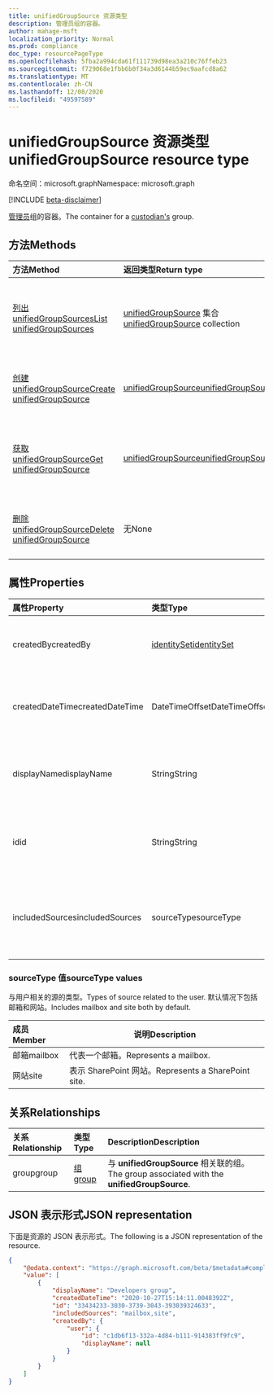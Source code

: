 ```yaml
---
title: unifiedGroupSource 资源类型
description: 管理员组的容器。
author: mahage-msft
localization_priority: Normal
ms.prod: compliance
doc_type: resourcePageType
ms.openlocfilehash: 5fba2a994cda61f111739d98ea3a210c76ffeb23
ms.sourcegitcommit: f729068e1fbb6b0f34a3d6144b59ec9aafcd8a62
ms.translationtype: MT
ms.contentlocale: zh-CN
ms.lasthandoff: 12/08/2020
ms.locfileid: "49597589"
---
```

# <a name="unifiedgroupsource-resource-type"></a><span data-ttu-id="505c8-103">unifiedGroupSource 资源类型</span><span class="sxs-lookup"><span data-stu-id="505c8-103">unifiedGroupSource resource type</span></span>

<span data-ttu-id="505c8-104">命名空间：microsoft.graph</span><span class="sxs-lookup"><span data-stu-id="505c8-104">Namespace: microsoft.graph</span></span>

[!INCLUDE [beta-disclaimer](../../includes/beta-disclaimer.md)]

<span data-ttu-id="505c8-105">[管理员](custodian.md)组的容器。</span><span class="sxs-lookup"><span data-stu-id="505c8-105">The container for a [custodian's](custodian.md) group.</span></span>

## <a name="methods"></a><span data-ttu-id="505c8-106">方法</span><span class="sxs-lookup"><span data-stu-id="505c8-106">Methods</span></span>

|<span data-ttu-id="505c8-107">方法</span><span class="sxs-lookup"><span data-stu-id="505c8-107">Method</span></span>|<span data-ttu-id="505c8-108">返回类型</span><span class="sxs-lookup"><span data-stu-id="505c8-108">Return type</span></span>|<span data-ttu-id="505c8-109">Description</span><span class="sxs-lookup"><span data-stu-id="505c8-109">Description</span></span>|
|:---|:---|:---|
|[<span data-ttu-id="505c8-110">列出 unifiedGroupSources</span><span class="sxs-lookup"><span data-stu-id="505c8-110">List unifiedGroupSources</span></span>](../api/custodian-list-unifiedgroupsources.md)|<span data-ttu-id="505c8-111">[unifiedGroupSource](../resources/unifiedgroupsource.md) 集合</span><span class="sxs-lookup"><span data-stu-id="505c8-111">[unifiedGroupSource](../resources/unifiedgroupsource.md) collection</span></span>|<span data-ttu-id="505c8-112">获取 **unifiedGroupSource** 对象及其属性的列表。</span><span class="sxs-lookup"><span data-stu-id="505c8-112">Get a list of the **unifiedGroupSource** objects and their properties.</span></span>|
|[<span data-ttu-id="505c8-113">创建 unifiedGroupSource</span><span class="sxs-lookup"><span data-stu-id="505c8-113">Create unifiedGroupSource</span></span>](../api/custodian-post-unifiedgroupsources.md)|[<span data-ttu-id="505c8-114">unifiedGroupSource</span><span class="sxs-lookup"><span data-stu-id="505c8-114">unifiedGroupSource</span></span>](../resources/unifiedgroupsource.md)|<span data-ttu-id="505c8-115">创建新的 **unifiedGroupSource** 对象。</span><span class="sxs-lookup"><span data-stu-id="505c8-115">Create a new **unifiedGroupSource** object.</span></span>|
|[<span data-ttu-id="505c8-116">获取 unifiedGroupSource</span><span class="sxs-lookup"><span data-stu-id="505c8-116">Get unifiedGroupSource</span></span>](../api/unifiedgroupsource-get.md)|[<span data-ttu-id="505c8-117">unifiedGroupSource</span><span class="sxs-lookup"><span data-stu-id="505c8-117">unifiedGroupSource</span></span>](../resources/unifiedgroupsource.md)|<span data-ttu-id="505c8-118">读取 **unifiedGroupSource** 对象的属性和关系。</span><span class="sxs-lookup"><span data-stu-id="505c8-118">Read the properties and relationships of a **unifiedGroupSource** object.</span></span>|
|[<span data-ttu-id="505c8-119">删除 unifiedGroupSource</span><span class="sxs-lookup"><span data-stu-id="505c8-119">Delete unifiedGroupSource</span></span>](../api/unifiedgroupsource-delete.md)|<span data-ttu-id="505c8-120">无</span><span class="sxs-lookup"><span data-stu-id="505c8-120">None</span></span>|<span data-ttu-id="505c8-121">删除 **unifiedGroupSource** 对象。</span><span class="sxs-lookup"><span data-stu-id="505c8-121">Delete a **unifiedGroupSource** object.</span></span>|

## <a name="properties"></a><span data-ttu-id="505c8-122">属性</span><span class="sxs-lookup"><span data-stu-id="505c8-122">Properties</span></span>

|<span data-ttu-id="505c8-123">属性</span><span class="sxs-lookup"><span data-stu-id="505c8-123">Property</span></span>|<span data-ttu-id="505c8-124">类型</span><span class="sxs-lookup"><span data-stu-id="505c8-124">Type</span></span>|<span data-ttu-id="505c8-125">说明</span><span class="sxs-lookup"><span data-stu-id="505c8-125">Description</span></span>|
|:---|:---|:---|
|<span data-ttu-id="505c8-126">createdBy</span><span class="sxs-lookup"><span data-stu-id="505c8-126">createdBy</span></span>|[<span data-ttu-id="505c8-127">identitySet</span><span class="sxs-lookup"><span data-stu-id="505c8-127">identitySet</span></span>](../resources/identityset.md)|<span data-ttu-id="505c8-128">创建 **unifiedGroupSource** 的用户。</span><span class="sxs-lookup"><span data-stu-id="505c8-128">The user who created the **unifiedGroupSource**.</span></span>|
|<span data-ttu-id="505c8-129">createdDateTime</span><span class="sxs-lookup"><span data-stu-id="505c8-129">createdDateTime</span></span>|<span data-ttu-id="505c8-130">DateTimeOffset</span><span class="sxs-lookup"><span data-stu-id="505c8-130">DateTimeOffset</span></span>|<span data-ttu-id="505c8-131">**UnifiedGroupSource** 的创建日期和时间。</span><span class="sxs-lookup"><span data-stu-id="505c8-131">The date and time the **unifiedGroupSource** was created.</span></span>|
|<span data-ttu-id="505c8-132">displayName</span><span class="sxs-lookup"><span data-stu-id="505c8-132">displayName</span></span>|<span data-ttu-id="505c8-133">String</span><span class="sxs-lookup"><span data-stu-id="505c8-133">String</span></span>|<span data-ttu-id="505c8-134">统一组的显示名称-这是组的名称。</span><span class="sxs-lookup"><span data-stu-id="505c8-134">The display name of the unified group - This is the name of the group.</span></span>|
|<span data-ttu-id="505c8-135">id</span><span class="sxs-lookup"><span data-stu-id="505c8-135">id</span></span>|<span data-ttu-id="505c8-136">String</span><span class="sxs-lookup"><span data-stu-id="505c8-136">String</span></span>|<span data-ttu-id="505c8-137">**UnifiedGroupSource** 的 ID。</span><span class="sxs-lookup"><span data-stu-id="505c8-137">The ID of the **unifiedGroupSource**.</span></span> <span data-ttu-id="505c8-138">这不是实际组的 ID。</span><span class="sxs-lookup"><span data-stu-id="505c8-138">This is not the ID of the actual group.</span></span>|
|<span data-ttu-id="505c8-139">includedSources</span><span class="sxs-lookup"><span data-stu-id="505c8-139">includedSources</span></span>|<span data-ttu-id="505c8-140">sourceType</span><span class="sxs-lookup"><span data-stu-id="505c8-140">sourceType</span></span>|<span data-ttu-id="505c8-141">指定要包含在此组中的源。</span><span class="sxs-lookup"><span data-stu-id="505c8-141">Specifies which sources are included in this group.</span></span> <span data-ttu-id="505c8-142">可取值为：`mailbox`、`site`。</span><span class="sxs-lookup"><span data-stu-id="505c8-142">Possible values are: `mailbox`, `site`.</span></span>|

### <a name="sourcetype-values"></a><span data-ttu-id="505c8-143">sourceType 值</span><span class="sxs-lookup"><span data-stu-id="505c8-143">sourceType values</span></span>

<span data-ttu-id="505c8-144">与用户相关的源的类型。</span><span class="sxs-lookup"><span data-stu-id="505c8-144">Types of source related to the user.</span></span> <span data-ttu-id="505c8-145">默认情况下包括邮箱和网站。</span><span class="sxs-lookup"><span data-stu-id="505c8-145">Includes mailbox and site both by default.</span></span>

|<span data-ttu-id="505c8-146">成员</span><span class="sxs-lookup"><span data-stu-id="505c8-146">Member</span></span>|<span data-ttu-id="505c8-147">说明</span><span class="sxs-lookup"><span data-stu-id="505c8-147">Description</span></span>|
|:----|-----------|
|<span data-ttu-id="505c8-148">邮箱</span><span class="sxs-lookup"><span data-stu-id="505c8-148">mailbox</span></span>|<span data-ttu-id="505c8-149">代表一个邮箱。</span><span class="sxs-lookup"><span data-stu-id="505c8-149">Represents a mailbox.</span></span>|
|<span data-ttu-id="505c8-150">网站</span><span class="sxs-lookup"><span data-stu-id="505c8-150">site</span></span>|<span data-ttu-id="505c8-151">表示 SharePoint 网站。</span><span class="sxs-lookup"><span data-stu-id="505c8-151">Represents a SharePoint site.</span></span>|

## <a name="relationships"></a><span data-ttu-id="505c8-152">关系</span><span class="sxs-lookup"><span data-stu-id="505c8-152">Relationships</span></span>

|<span data-ttu-id="505c8-153">关系</span><span class="sxs-lookup"><span data-stu-id="505c8-153">Relationship</span></span>|<span data-ttu-id="505c8-154">类型</span><span class="sxs-lookup"><span data-stu-id="505c8-154">Type</span></span>|<span data-ttu-id="505c8-155">Description</span><span class="sxs-lookup"><span data-stu-id="505c8-155">Description</span></span>|
|:---|:---|:---|
|<span data-ttu-id="505c8-156">group</span><span class="sxs-lookup"><span data-stu-id="505c8-156">group</span></span>|[<span data-ttu-id="505c8-157">组</span><span class="sxs-lookup"><span data-stu-id="505c8-157">group</span></span>](../resources/group.md)|<span data-ttu-id="505c8-158">与 **unifiedGroupSource** 相关联的组。</span><span class="sxs-lookup"><span data-stu-id="505c8-158">The group associated with the **unifiedGroupSource**.</span></span>|

## <a name="json-representation"></a><span data-ttu-id="505c8-159">JSON 表示形式</span><span class="sxs-lookup"><span data-stu-id="505c8-159">JSON representation</span></span>

<span data-ttu-id="505c8-160">下面是资源的 JSON 表示形式。</span><span class="sxs-lookup"><span data-stu-id="505c8-160">The following is a JSON representation of the resource.</span></span>
<!-- {
  "blockType": "resource",
  "keyProperty": "id",
  "@odata.type": "microsoft.graph.unifiedGroupSource",
  "baseType": "microsoft.graph.dataSource",
  "openType": false
}
-->

``` json
{
    "@odata.context": "https://graph.microsoft.com/beta/$metadata#compliance/ediscovery/cases('4c8f8f70-7785-4bd4-b296-c98376a2c5e1')/custodians('2192ca408ea2410eba3bec8ae873be6b')/unifiedGroupSources",
    "value": [
        {
            "displayName": "Developers group",
            "createdDateTime": "2020-10-27T15:14:11.0048392Z",
            "id": "33434233-3030-3739-3043-393039324633",
            "includedSources": "mailbox,site",
            "createdBy": {
                "user": {
                    "id": "c1db6f13-332a-4d84-b111-914383ff9fc9",
                    "displayName": null
                }
            }
        }
    ]
}
```
